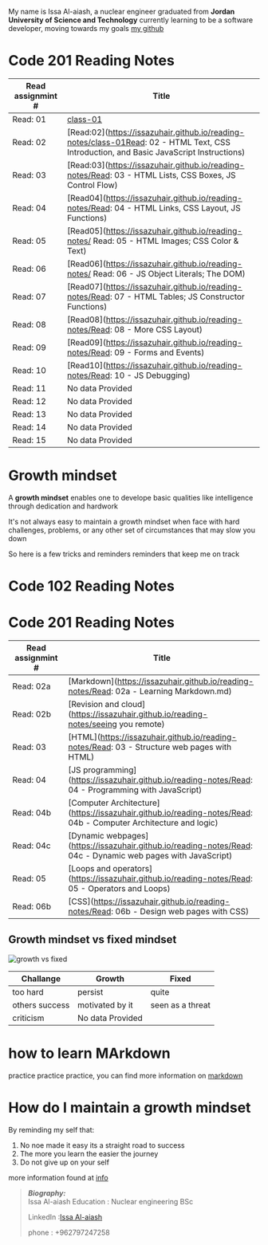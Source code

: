 
My name is Issa Al-aiash, a nuclear engineer graduated from **Jordan University of Science and Technology** 
currently learning to be a software developer, moving towards my goals [my github](https://github.com/issaZuhair)

# Code 201 Reading Notes

Read assignmint # | Title            
------            | ----------------
Read: 01          |[class-01](https://issazuhair.github.io/reading-notes/class-01)       
Read: 02          |[Read:02](https://issazuhair.github.io/reading-notes/class-01Read: 02 - HTML Text, CSS Introduction, and Basic JavaScript Instructions) 
Read: 03          |[Read:03](https://issazuhair.github.io/reading-notes/Read: 03 - HTML Lists, CSS Boxes, JS Control Flow)   
Read: 04          |[Read04](https://issazuhair.github.io/reading-notes/Read: 04 - HTML Links, CSS Layout, JS Functions)
Read: 05          |[Read05](https://issazuhair.github.io/reading-notes/ Read: 05 - HTML Images; CSS Color & Text)
Read: 06          |[Read06](https://issazuhair.github.io/reading-notes/ Read: 06 - JS Object Literals; The DOM)
Read: 07          |[Read07](https://issazuhair.github.io/reading-notes/Read: 07 - HTML Tables; JS Constructor Functions)
Read: 08          |[Read08](https://issazuhair.github.io/reading-notes/Read: 08 - More CSS Layout)
Read: 09          |[Read09](https://issazuhair.github.io/reading-notes/Read: 09 - Forms and Events)
Read: 10          |[Read10](https://issazuhair.github.io/reading-notes/Read: 10 - JS Debugging)
Read: 11          |No data Provided
Read: 12          |No data Provided
Read: 13          |No data Provided
Read: 14          |No data Provided
Read: 15          |No data Provided

# Growth mindset 
A **growth mindset** enables one to develope basic qualities like intelligence through dedication and hardwork

It's not always easy to maintain a growth mindset when face with hard challenges, problems, or any other set of circumstances that may slow you down

So here is a few tricks and reminders reminders that keep me on track
# Code 102 Reading Notes
# Code 201 Reading Notes

Read assignmint # | Title            
------            | ----------------
Read: 02a         |[Markdown](https://issazuhair.github.io/reading-notes/Read: 02a - Learning Markdown.md)        
Read: 02b         |[Revision and cloud](https://issazuhair.github.io/reading-notes/seeing you remote)    
Read: 03          |[HTML](https://issazuhair.github.io/reading-notes/Read: 03 - Structure web pages with HTML)    
Read: 04          |[JS programming](https://issazuhair.github.io/reading-notes/Read: 04 - Programming with JavaScript)    
Read: 04b         |[Computer Architecture](https://issazuhair.github.io/reading-notes/Read: 04b - Computer Architecture and logic)   
Read: 04c         |[Dynamic webpages](https://issazuhair.github.io/reading-notes/Read: 04c - Dynamic web pages with JavaScript)    
Read: 05          |[Loops and operators](https://issazuhair.github.io/reading-notes/Read: 05 - Operators and Loops) 
Read: 06b         |[CSS](https://issazuhair.github.io/reading-notes/Read: 06b - Design web pages with CSS) 

## Growth mindset vs fixed mindset 

![growth vs fixed](https://th.bing.com/th/id/OIP.5ugHiz1Fax-YwCsSEYQwBgHaEC?w=297&h=180&c=7&o=5&dpr=1.25&pid=1.7)

Challange      | Growth             | Fixed
------         | -------------------|----------
too hard       | persist            | quite
others success | motivated by it    | seen as a threat
criticism      | No data Provided

# how to learn MArkdown

practice practice practice, you can find more information on [markdown](https://docs.github.com/en/github/writing-on-github/basic-writing-and-formatting-syntax)
# How do I maintain a growth mindset
By reminding my self that:
1. No noe made it easy its a straight road to success 
2. The more you learn the easier the journey 
3. Do not give up on your self


more information found at [info](https://issazuhair.github.io/reading-notes/home_page)
> **_Biography:_**   
> Issa Al-aiash
> Education : Nuclear engineering BSc
> 
> LinkedIn :[Issa Al-aiash](https://www.linkedin.com/in/issa-al-aiash-98b664184/)
> 
> phone : +962797247258

